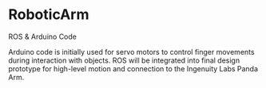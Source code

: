 # RoboticArm
ROS &amp; Arduino Code

Arduino code is initially used for servo motors to control finger movements during interaction with objects. 
ROS will be integrated into final design prototype for high-level motion and connection to the Ingenuity Labs Panda Arm.

